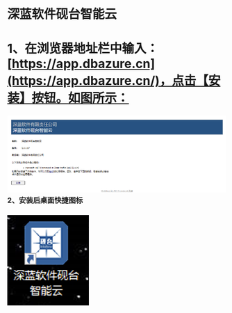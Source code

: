 # 深蓝软件砚台智能云



# 1、在浏览器地址栏中输入：[https://app.dbazure.cn](https://app.dbazure.cn/)，点击【安装】按钮。如图所示：

### ![](/assets/install-8.png)2、安装后桌面快捷图标

### ![](/assets/install-9.png)



